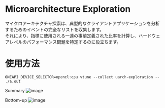# Microarchitecture Exploration
マイクロアーキテクチャ探索は、典型的なクライアントアプリケーションを分析するためのイベントの完全なリストを収集します。  
それにより、指標に使用される一連の事前定義された比率を計算し、ハードウェアレベルのパフォーマンス問題を特定するのに役立ちます。  

# 使用方法
```
ONEAPI_DEVICE_SELECTOR=opencl:cpu vtune --collect uarch-exploration -- ./a.out
```


Summary
![image](https://github.com/user-attachments/assets/0541b22a-6e12-4aeb-9645-b6c81b6f0459)

Bottom-up
![image](https://github.com/user-attachments/assets/276a20a7-8d72-4697-963f-f8359ac042f0)

